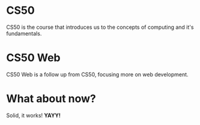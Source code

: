 # CS50

CS50 is the course that introduces us to the concepts of computing and it's fundamentals.

# CS50 Web

CS50 Web is a follow up from CS50, focusing more on web development.

# What about now?

Solid, it works! __YAYY!__